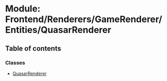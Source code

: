# Module: Frontend/Renderers/GameRenderer/Entities/QuasarRenderer

## Table of contents

### Classes

- [QuasarRenderer](../classes/frontend_renderers_gamerenderer_entities_quasarrenderer.quasarrenderer.md)
